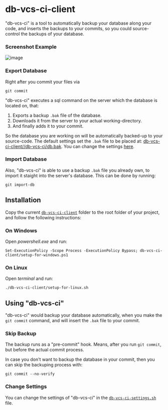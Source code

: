 # db-vcs-ci-client

"db-vcs-ci" is a tool to automatically backup your database along your code, and inserts the backups to your commits,
so you could source-control the backups of your database.

### Screenshot Example

![image](https://user-images.githubusercontent.com/70590583/162546023-2594372a-4317-4282-9b69-f159d03642d7.png)

### Export Database

Right after you commit your files via
```
git commit
```

"db-vcs-ci" executes a sql command on the server which the database is located on, that:
1. Exports a backup `.bak` file of the database.
1. Downloads it from the server to your actual working-directory.
1. And finally adds it to your commit.

So the database you are working on will be automatically backed-up to your source-code.
The default settings set the `.bak` file to be placed at: [db-vcs-ci-client//db-vcs-ci/db.bak](../db-vcs-ci-client//db-vcs-ci/db.bak).
You can change the settings [here](#change-settings).

### Import Database

Also, "db-vcs-ci" is able to use a backup `.bak` file you already own, to import it staight into the server's database.
This can be done by running:
```
git import-db
```

## Installation

Copy the current [`db-vcs-ci-client`](../db-vcs-ci-client/) folder to the root folder of your project, and follow the following instructions:

### On Windows

Open *powershell.exe* and run:
```
Set-ExecutionPolicy -Scope Process -ExecutionPolicy Bypass; db-vcs-ci-client/setup-for-windows.ps1
```

### On Linux

Open *terminal* and run:
```
./db-vcs-ci-client/setup-for-linux.sh
```

## Using "db-vcs-ci"

"db-vcs-ci" would backup your database automatically, when you make the `git commit` command, and will insert the `.bak` file to your commit.

### Skip Backup

The backup runs as a "pre-commit" hook.
Means, after you run `git commit`, but before the actual commit process.

In case you don't want to backup the database in your commit,
then you can skip the backuping process with:
```
git commit --no-verify
```

### Change Settings

You can change the settings of "db-vcs-ci" in the [`db-vcs-ci-settings.sh`](../db-vcs-ci-client/db-vcs-ci/config/db-vcs-ci-settings.sh) file.